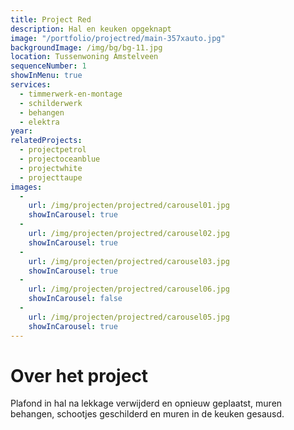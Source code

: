 ```yaml
---
title: Project Red
description: Hal en keuken opgeknapt
image: "/portfolio/projectred/main-357xauto.jpg"
backgroundImage: /img/bg/bg-11.jpg
location: Tussenwoning Amstelveen
sequenceNumber: 1
showInMenu: true
services:
  - timmerwerk-en-montage
  - schilderwerk
  - behangen
  - elektra
year:
relatedProjects:
  - projectpetrol
  - projectoceanblue
  - projectwhite
  - projecttaupe
images:
  -
    url: /img/projecten/projectred/carousel01.jpg
    showInCarousel: true
  -  
    url: /img/projecten/projectred/carousel02.jpg
    showInCarousel: true
  -
    url: /img/projecten/projectred/carousel03.jpg
    showInCarousel: true
  -
    url: /img/projecten/projectred/carousel06.jpg
    showInCarousel: false
  -
    url: /img/projecten/projectred/carousel05.jpg
    showInCarousel: true
---
```


# Over het project

Plafond in hal na lekkage verwijderd en opnieuw geplaatst, muren behangen, schootjes geschilderd en muren in de keuken gesausd.
